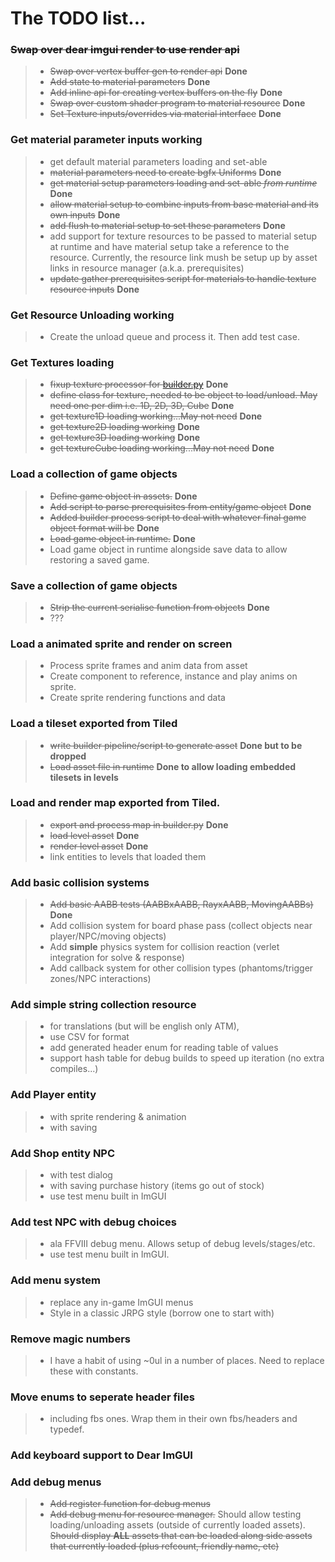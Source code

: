 The TODO list...
================

### ~~Swap over dear imgui render to use render api~~
>* ~~Swap over vertex buffer gen to render api~~ **Done**
>* ~~Add state to material parameters~~ **Done**
>* ~~Add inline api for creating vertex buffers on the fly~~ **Done**
>* ~~Swap over custom shader program to material resource~~ **Done**
>* ~~Set Texture inputs/overrides via material interface~~ **Done**

### Get material parameter inputs working
>* get default material parameters loading and set-able
>* ~~material parameters need to create bgfx Uniforms~~ **Done**
>* ~~get material setup parameters loading and set-able *from runtime*~~ **Done**
>* ~~allow material setup to combine inputs from base material and its own inputs~~ **Done**
>* ~~add flush to material setup to set these parameters~~ **Done**
>* add support for texture resources to be passed to material setup at runtime and have material setup take a reference to the resource. Currently, the resource link mush be setup up by asset links in resource manager (a.k.a. prerequisites)
>* ~~update gather prerequisites script for materials to handle texture resource inputs~~ **Done**

### Get Resource Unloading working
>* Create the unload queue and process it. Then add test case.

### Get Textures loading
>* ~~fixup texture processor for [builder.py](https://github.com/JoJo2nd/hart/blob/master/data/builder/builder.py)~~ **Done**
>* ~~define class for texture, needed to be object to load/unload. May need one per dim i.e. 1D, 2D, 3D, Cube~~ **Done**
>* ~~get texture1D loading working...May not need~~ **Done**
>* ~~get texture2D loading working~~ **Done**
>* ~~get texture3D loading working~~ **Done**
>* ~~get textureCube loading working...May not need~~ **Done**

### Load a collection of game objects
>* ~~Define game object in assets.~~ **Done**
>* ~~Add script to parse prerequisites from entity/game object~~ **Done**
>* ~~Added builder process script to deal with whatever final game object format will be~~ **Done**
>* ~~Load game object in runtime.~~ **Done**
>* Load game object in runtime alongside save data to allow restoring a saved game.

### Save a collection of game objects
>* ~~Strip the current serialise function from objects~~ **Done**
>* ???

### Load a animated sprite and render on screen
>* Process sprite frames and anim data from asset
>* Create component to reference, instance and play anims on sprite.
>* Create sprite rendering functions and data

### Load a tileset exported from Tiled
>* ~~write builder pipeline/script to generate asset~~ **Done but to be dropped**
>* ~~Load asset file in runtime~~ **Done to allow loading embedded tilesets in levels**

### Load and render map exported from Tiled.
>* ~~export and process map in builder.py~~ **Done**
>* ~~load level asset~~ **Done**
>* ~~render level asset~~ **Done**
>* link entities to levels that loaded them

### Add basic collision systems
>* ~~Add basic AABB tests (AABBxAABB, RayxAABB, MovingAABBs)~~ **Done**
>* Add collision system for board phase pass (collect objects near player/NPC/moving objects)
>* Add **simple** physics system for collision reaction (verlet integration for solve & response)
>* Add callback system for other collision types (phantoms/trigger zones/NPC interactions)

### Add simple string collection resource
>* for translations (but will be english only ATM), 
>* use CSV for format
>* add generated header enum for reading table of values
>* support hash table for debug builds to speed up iteration (no extra compiles...)

### Add Player entity
>* with sprite rendering & animation
>* with saving

### Add Shop entity NPC
>* with test dialog
>* with saving purchase history (items go out of stock)
>* use test menu built in ImGUI

### Add test NPC with debug choices
>* ala FFVIII debug menu. Allows setup of debug levels/stages/etc.
>* use test menu built in ImGUI.

### Add menu system
>* replace any in-game ImGUI menus
>* Style in a classic JRPG style (borrow one to start with)

### Remove magic numbers
>* I have a habit of using ~0ul in a number of places. Need to replace these with constants.

### Move enums to seperate header files
>* including fbs ones. Wrap them in their own fbs/headers and typedef.

### Add keyboard support to Dear ImGUI

### Add debug menus
>* ~~Add register function for debug menus~~
>* ~~Add debug menu for resource manager.~~ Should allow testing loading/unloading assets (outside of currently loaded assets). ~~Should display **ALL** assets that can be loaded along side assets that currently loaded (plus refcount, friendly name, etc)~~